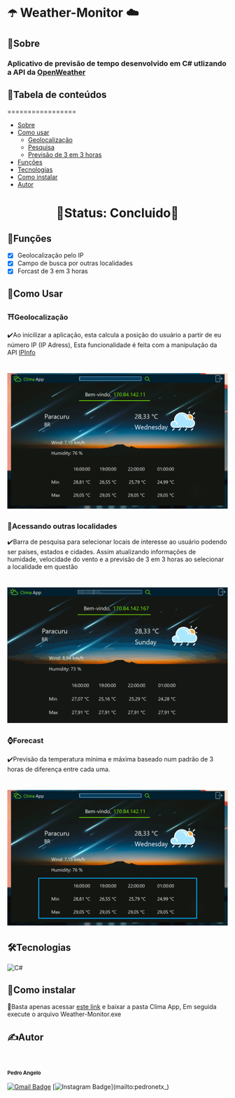 # ☂️ Weather-Monitor ☁️

## 📌Sobre

<h3>Aplicativo de previsão de tempo desenvolvido em C# utlizando a API da <a href="https://openweathermap.org/api">OpenWeather</a></h3>

## 📌Tabela de conteúdos
=================
   * [Sobre](#sobre)
   * [Como usar](#como-usar)
      * [Geolocalização](#geolocalização)
      * [Pesquisa](#acessando-outras-localidades)
      * [Previsão de 3 em 3 horas](#forecast)
   * [Funções](#funções)
   * [Tecnologias](#tecnologias)
   * [Como instalar](#como-instalar)
   * [Autor](#autor)

<h1 align="center">🚧Status: Concluido🚧</h1>

## 📝Funções
- [x] Geolocalização pelo IP
- [x] Campo de busca por outras localidades
- [x] Forcast de 3 em 3 horas

## 📌Como Usar

### ⛩️Geolocalização

<p>✔️Ao inicilizar a aplicação, esta calcula a posição do usuário a partir de eu número IP (IP Adress),
Esta funcionalidade é feita com a manipulação da API <a href="https://ipinfo.io/">IPInfo</a></p>
<h1 align="center">    
<img src="prints-weather/geolocation.png"></img>
</h1>

### 🔎Acessando outras localidades

<p>✔️Barra de pesquisa para selecionar locais de interesse ao usuário podendo ser países, estados e cidades.
Assim atualizando informações de humidade, velocidade do vento e a previsão de 3 em 3 horas ao selecionar a localidade em questão</p>
<h1 align="center">
<img src="prints-weather/gif-search.gif"></img>
</h1>

### ⌚Forecast

<p>✔️Previsão da temperatura mínima e máxima baseado num padrão de 3 horas de diferença entre cada uma.</p>
<h1 align="center">
<img src="prints-weather/forcast.png"></img>
</h1>

## 🛠️Tecnologias

<img alt="C#" src="https://img.shields.io/badge/c%23%20-%23239120.svg?&style=for-the-badge&logo=c-sharp&logoColor=white"/></img>

## 🧰Como instalar

<p>📁Basta apenas acessar <a href="https://drive.google.com/drive/folders/1J3GTXX7aN1cwRb6acWY0KAfGKzTELpYB?usp=sharing">este link</a> e baixar a pasta Clima App,
Em seguida execute o arquivo Weather-Monitor.exe</p>

## ✍️Autor

<img style="border-radius: 50%;" src="https://avatars.githubusercontent.com/u/75538299?s=400&u=6b4c05cc5a8ffc1d43e1b16a44c244b62f1592df&v=4" width="100px;" alt=""/>
<sub><b><h4>Pedro Angelo</h4></b></sub> 

[![Gmail Badge](https://img.shields.io/badge/-pedroroangelo2002@gmail.com-c14438?style=flat-square&logo=Gmail&logoColor=white&link=mailto:pedroroangelo2002@gmail.com)](mailto:pedroroangelo2002@gmail.com)
[![Instagram Badge](https://img.shields.io/badge/-pedronetx_-c14438?style=flat-square&logo=Instagram&logoColor=white&link=mailtopedronetx_)](mailto:pedronetx_)
